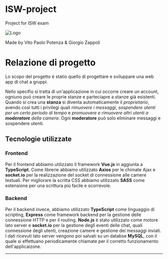# ISW-project
Project for ISW exam

![Logo]("frontend/src/public/logo_good2.svg")

Made by Vito Paolo Potenza & Giorgio Zappoli

# Relazione di progetto

Lo scopo del progetto è statio quello di progettare e sviluppare una web app di chat a gruppi.

Nello specifio si tratta di un'applicazione in cui occorre creare un account, ogniuno può creare le proprie stanze e parteciapre a stanze già esistenti.
Quando si crea una **stanza** si diventa automaticamente il *proprietario*, avendo così tutti i privilegi quali *rimuovere i messaggi*, *sospendere utenti per un certo periodo di tempo* e *promuovere e rimuovere altri utenti a **moderatore** della camera*.
Ogni **moderatore** può solo eliminare messaggi e sospendere utenti.

## Tecnologie utilizzate

### Frontend

Per il frontend abbiamo utilizzato il framework **Vue.js** in aggiunta a **TypeScript**. Come librerie abbiamo utilizzato **Axios** per le chimate Ajax e **socket.io** per la realizzazione del socket di connessione alle camere testuali. Per migliorare la scritta CSS abbiamo utilizzato **SASS** come estensione per una scrittura più facile e scorrevole.

### Backend

Per il backend invece, abbiamo utilizzato **TypeScript** come linguaggio di scripting, **Express** come framework backend per la gestione delle connessione HTTP e per il routing. **Node.js** è stato utilizzato come motore lato server e **socket.io** per la gestione degli eventi delle chat, quali connessione degli utenti, creazione camere e gestione dei messaggi inviati.
I dati ricevuti lato server vengono poi salvati su un databse **MySQL**, con il quale si effettuano periodicamente chiamate per il corretto funzionamento dell'applicaizone.


***
